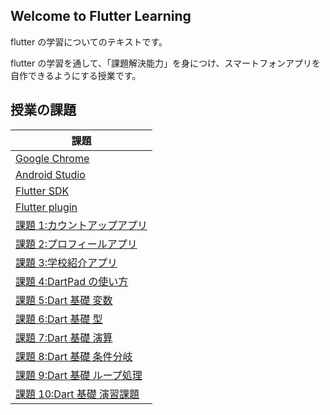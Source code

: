 ## Welcome to Flutter Learning

flutter の学習についてのテキストです。

flutter の学習を通して、「課題解決能力」を身につけ、スマートフォンアプリを自作できるようにする授業です。

## 授業の課題

| 課題                                               |
| -------------------------------------------------- |
| [Google Chrome](learning/chrome.md)                |
| [Android Studio](learning/android.md)              |
| [Flutter SDK](learning/flutter1.md)                |
| [Flutter plugin](learning/flutter2.md)             |
| [課題 1:カウントアップアプリ](learning/project.md) |
| [課題 2:プロフィールアプリ](learning/profile.md)   |
| [課題 3:学校紹介アプリ](learning/introduce.md)     |
| [課題 4:DartPad の使い方](learning/dart1.md)       |
| [課題 5:Dart 基礎 変数](learning/dart2.md)         |
| [課題 6:Dart 基礎 型](learning/dart3.md)           |
| [課題 7:Dart 基礎 演算](learning/dart4.md)         |
| [課題 8:Dart 基礎 条件分岐](learning/dart5.md)     |
| [課題 9:Dart 基礎 ループ処理](learning/dart6.md)   |
| [課題 10:Dart 基礎 演習課題](learning/dart7.md)    |
